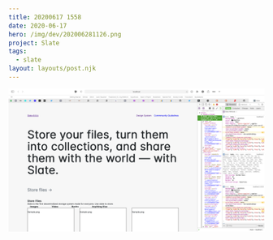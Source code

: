 ```yaml
---
title: 20200617 1558
date: 2020-06-17
hero: /img/dev/202006281126.png
project: Slate
tags:
  - slate
layout: layouts/post.njk
---
```


![WIP Screenshot from 202006281126](/img/dev/202006281126.png)
